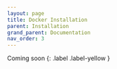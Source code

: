 ```yaml
---
layout: page
title: Docker Installation
parent: Installation
grand_parent: Documentation
nav_order: 3
---
```

Coming soon
{: .label .label-yellow }